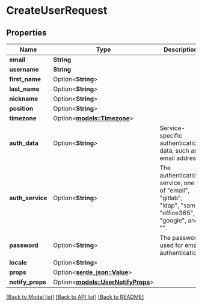 # CreateUserRequest

## Properties

Name | Type | Description | Notes
------------ | ------------- | ------------- | -------------
**email** | **String** |  | 
**username** | **String** |  | 
**first_name** | Option<**String**> |  | [optional]
**last_name** | Option<**String**> |  | [optional]
**nickname** | Option<**String**> |  | [optional]
**position** | Option<**String**> |  | [optional]
**timezone** | Option<[**models::Timezone**](Timezone.md)> |  | [optional]
**auth_data** | Option<**String**> | Service-specific authentication data, such as email address. | [optional]
**auth_service** | Option<**String**> | The authentication service, one of \"email\", \"gitlab\", \"ldap\", \"saml\", \"office365\", \"google\", and \"\". | [optional]
**password** | Option<**String**> | The password used for email authentication. | [optional]
**locale** | Option<**String**> |  | [optional]
**props** | Option<[**serde_json::Value**](.md)> |  | [optional]
**notify_props** | Option<[**models::UserNotifyProps**](UserNotifyProps.md)> |  | [optional]

[[Back to Model list]](../README.md#documentation-for-models) [[Back to API list]](../README.md#documentation-for-api-endpoints) [[Back to README]](../README.md)


